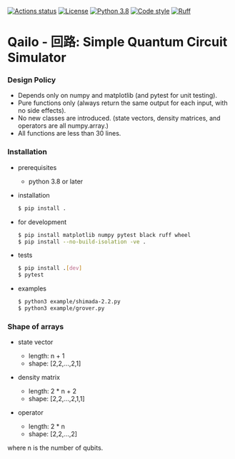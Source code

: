[![Actions status](https://github.com/wistaria/qailo/actions/workflows/pytest.yml/badge.svg)](https://github.com/wistaria/qailo/actions)
[![License](https://img.shields.io/badge/License-Apache_2.0-blue.svg)](https://opensource.org/licenses/Apache-2.0)
[![Python 3.8](https://img.shields.io/badge/python-3.8+-blue.svg)](https://www.python.org/)
[![Code style](https://img.shields.io/badge/code%20style-black-000000.svg)](https://github.com/psf/black)
[![Ruff](https://img.shields.io/endpoint?url=https://raw.githubusercontent.com/astral-sh/ruff/main/assets/badge/v2.json)](https://github.com/astral-sh/ruff)


# Qailo - 回路: Simple Quantum Circuit Simulator

### Design Policy

* Depends only on numpy and matplotlib (and pytest for unit testing).
* Pure functions only (always return the same output for each input, with no side effects).
* No new classes are introduced. (state vectors, density matrices, and operators are all numpy.array.)
* All functions are less than 30 lines.

### Installation

* prerequisites
  * python 3.8 or later

* installation
  ```bash
  $ pip install .
  ```

* for development
  ```bash
  $ pip install matplotlib numpy pytest black ruff wheel
  $ pip install --no-build-isolation -ve .
  ```

* tests
  ```bash
  $ pip install .[dev]
  $ pytest
  ```

* examples
  ```bash
  $ python3 example/shimada-2.2.py
  $ python3 example/grover.py
  ```

### Shape of arrays

* state vector
  - length: n + 1
  - shape: [2,2,...,2,1]

* density matrix
  - length: 2 * n + 2
  - shape: [2,2,...,2,1,1]

* operator
  - length: 2 * n
  - shape: [2,2,...,2]

where n is the number of qubits.
